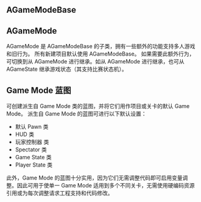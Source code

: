 ## AGameModeBase

## AGameMode

AGameMode 是 AGameModeBase 的子类，拥有一些额外的功能支持多人游戏和旧行为。
所有新建项目默认使用 AGameModeBase。
如果需要此额外行为，可切换到从 AGameMode 进行继承。如从 AGameMode 进行继承，也可从 AGameState 继承游戏状态（其支持比赛状态机）。

## Game Mode 蓝图

可创建派生自 Game Mode 类的蓝图，并将它们用作项目或关卡的默认 Game Mode。
派生自 Game Mode 的蓝图可进行以下默认设置：

- 默认 Pawn 类
- HUD 类
- 玩家控制器 类
- Spectator 类
- Game State 类
- Player State 类

此外，Game Mode 的蓝图十分实用，因为它们无需调整代码即可启用变量调整。因此可用于使单一 Game Mode 适用到多个不同关卡，无需使用硬编码资源引用或为每次调整请求工程支持和代码修改。
